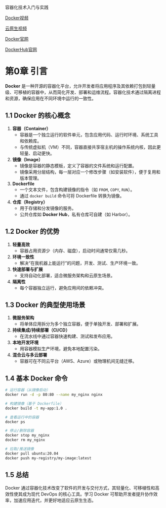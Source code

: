 容器化技术入门与实践

[Docker视频](https://www.bilibili.com/video/BV1gr4y1U7CY?spm_id_from=333.788.player.switch&vd_source=b850b3a29a70c8eb888ce7dff776a5d1&p=23)

[云原生视频](https://www.bilibili.com/video/BV13Q4y1C7hS/?spm_id_from=333.337.search-card.all.click&vd_source=b850b3a29a70c8eb888ce7dff776a5d1)

[Docker官网](https://www.docker.com/)

[DockerHub官网](https://hub.docker.com/)

# 第0章 引言

**Docker** 是一种开源的容器化平台，允许开发者将应用程序及其依赖打包到轻量级、可移植的容器中，从而简化开发、部署和运维流程。容器化技术通过隔离进程和资源，确保应用在不同环境中运行的一致性。

## 1.1 Docker 的核心概念

1. **容器（Container）**
   - 容器是一个独立运行的软件单元，包含应用代码、运行时环境、系统工具和依赖库。
   - 与传统虚拟机（VM）不同，容器直接共享宿主机的操作系统内核，因此更轻量、启动更快。
2. **镜像（Image）**
   - 镜像是容器的静态模板，定义了容器的文件系统和运行配置。
   - 镜像采用分层结构，每一层对应一个修改步骤（如安装软件），便于复用和版本管理。
3. **Dockerfile**
   - 一个文本文件，包含构建镜像的指令（如 `FROM`, `COPY`, `RUN`）。
   - 通过 `docker build` 命令可将 Dockerfile 转换为镜像。
4. **仓库（Registry）**
   - 用于存储和分发镜像的服务。
   - 公共仓库如 **Docker Hub**，私有仓库可自建（如 Harbor）。

## 1.2 Docker 的优势

1. **轻量高效**
   - 容器占用资源少（内存、磁盘），启动时间通常仅需几秒。
2. **环境一致性**
   - 解决“在我机器上能运行”的问题，开发、测试、生产环境一致。
3. **快速部署与扩展**
   - 支持自动化部署，适合微服务架构和云原生场景。
4. **隔离性**
   - 每个容器独立运行，避免应用间的依赖冲突。

## 1.3 Docker 的典型使用场景

1. **微服务架构**
   - 将单体应用拆分为多个独立容器，便于单独开发、部署和扩展。
2. **持续集成/持续部署（CI/CD）**
   - 在流水线中通过容器快速构建、测试和发布应用。
3. **本地开发环境**
   - 用容器模拟生产环境，避免本地配置污染。
4. **混合云与多云部署**
   - 容器可在不同云平台（AWS、Azure）或物理机间无缝迁移。

## 1.4 基本 Docker 命令

```bash
# 运行容器（从镜像启动）
docker run -d -p 80:80 --name my_nginx nginx

# 构建镜像（基于 Dockerfile）
docker build -t my-app:1.0 .

# 查看运行中的容器
docker ps

# 停止/删除容器
docker stop my_nginx
docker rm my_nginx

# 拉取/推送镜像
docker pull ubuntu:20.04
docker push my-registry/my-image:latest
```

## 1.5 总结

Docker 通过容器化技术改变了软件的开发与交付方式，其轻量化、可移植性和高效性使其成为现代 DevOps 的核心工具。学习 Docker 可帮助开发者提升协作效率，加速应用迭代，并更好地适应云原生生态。